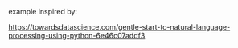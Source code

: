 example inspired by:

https://towardsdatascience.com/gentle-start-to-natural-language-processing-using-python-6e46c07addf3

